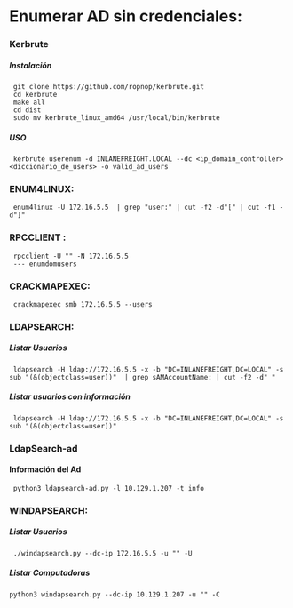 # Enumerar AD sin credenciales:

### Kerbrute
##### Instalación
     git clone https://github.com/ropnop/kerbrute.git
     cd kerbrute
     make all
     cd dist
     sudo mv kerbrute_linux_amd64 /usr/local/bin/kerbrute 

##### USO
     kerbrute userenum -d INLANEFREIGHT.LOCAL --dc <ip_domain_controller> <diccionario_de_users> -o valid_ad_users


### ENUM4LINUX:
     enum4linux -U 172.16.5.5  | grep "user:" | cut -f2 -d"[" | cut -f1 -d"]"

### RPCCLIENT :
     rpcclient -U "" -N 172.16.5.5
     --- enumdomusers

### CRACKMAPEXEC:
     crackmapexec smb 172.16.5.5 --users

### LDAPSEARCH:
##### Listar Usuarios
     ldapsearch -H ldap://172.16.5.5 -x -b "DC=INLANEFREIGHT,DC=LOCAL" -s sub "(&(objectclass=user))"  | grep sAMAccountName: | cut -f2 -d" "
##### Listar usuarios con información 
     ldapsearch -H ldap://172.16.5.5 -x -b "DC=INLANEFREIGHT,DC=LOCAL" -s sub "(&(objectclass=user))"
### LdapSearch-ad

#### Información del Ad
     python3 ldapsearch-ad.py -l 10.129.1.207 -t info


### WINDAPSEARCH:

##### Listar Usuarios
     ./windapsearch.py --dc-ip 172.16.5.5 -u "" -U
##### Listar Computadoras

    python3 windapsearch.py --dc-ip 10.129.1.207 -u "" -C

